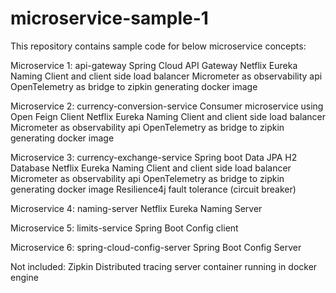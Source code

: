 # microservice-sample-1
This repository contains sample code for below microservice concepts:

Microservice 1: api-gateway
Spring Cloud API Gateway
Netflix Eureka Naming Client and client side load balancer
Micrometer as observability api
OpenTelemetry as bridge to zipkin
generating docker image

Microservice 2: currency-conversion-service
Consumer microservice using Open Feign Client
Netflix Eureka Naming Client and client side load balancer
Micrometer as observability api
OpenTelemetry as bridge to zipkin
generating docker image

Microservice 3: currency-exchange-service
Spring boot Data JPA
H2 Database
Netflix Eureka Naming Client and client side load balancer
Micrometer as observability api
OpenTelemetry as bridge to zipkin
generating docker image
Resilience4j fault tolerance (circuit breaker)

Microservice 4: naming-server
Netflix Eureka Naming Server

Microservice 5: limits-service
Spring Boot Config client

Microservice 6: spring-cloud-config-server
Spring Boot Config Server


Not included:
Zipkin Distributed tracing server container running in docker engine
